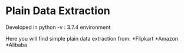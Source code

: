 # Plain Data Extraction
Developed in python -v : 3.7.4 environment

Here you will find simple plain data extraction from:
		*Flipkart
		*Amazon
		*Alibaba


